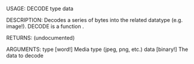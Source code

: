 USAGE:
     DECODE type data 

DESCRIPTION:
     Decodes a series of bytes into the related datatype (e.g. image!).
     DECODE is a function .

RETURNS:
    (undocumented)

ARGUMENTS:
    type [word!]
        Media type (jpeg, png, etc.)
    data [binary!]
        The data to decode
